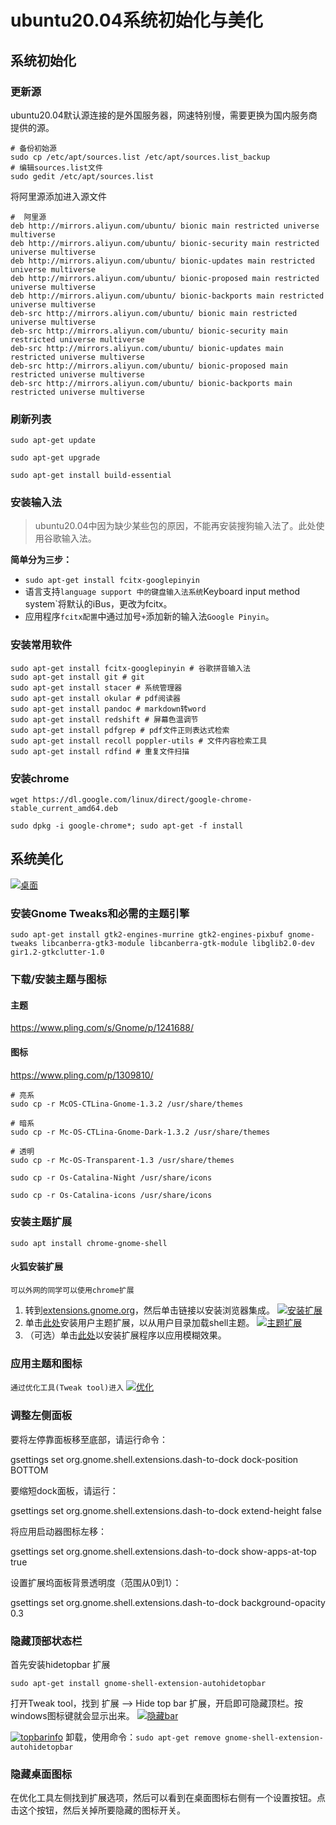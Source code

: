 # ubuntu20.04系统初始化与美化

## 系统初始化
### 更新源

ubuntu20.04默认源连接的是外国服务器，网速特别慢，需要更换为国内服务商提供的源。

```shell
# 备份初始源
sudo cp /etc/apt/sources.list /etc/apt/sources.list_backup
# 编辑sources.list文件
sudo gedit /etc/apt/sources.list
```

将阿里源添加进入源文件

```shell
#  阿里源
deb http://mirrors.aliyun.com/ubuntu/ bionic main restricted universe multiverse
deb http://mirrors.aliyun.com/ubuntu/ bionic-security main restricted universe multiverse
deb http://mirrors.aliyun.com/ubuntu/ bionic-updates main restricted universe multiverse
deb http://mirrors.aliyun.com/ubuntu/ bionic-proposed main restricted universe multiverse
deb http://mirrors.aliyun.com/ubuntu/ bionic-backports main restricted universe multiverse
deb-src http://mirrors.aliyun.com/ubuntu/ bionic main restricted universe multiverse
deb-src http://mirrors.aliyun.com/ubuntu/ bionic-security main restricted universe multiverse
deb-src http://mirrors.aliyun.com/ubuntu/ bionic-updates main restricted universe multiverse
deb-src http://mirrors.aliyun.com/ubuntu/ bionic-proposed main restricted universe multiverse
deb-src http://mirrors.aliyun.com/ubuntu/ bionic-backports main restricted universe multiverse
```

### 刷新列表

```shell
sudo apt-get update
```

```shell
sudo apt-get upgrade
```

```shell
sudo apt-get install build-essential
```

### 安装输入法

> ubuntu20.04中因为缺少某些包的原因，不能再安装搜狗输入法了。此处使用谷歌输入法。

**简单分为三步：**

- `sudo apt-get install fcitx-googlepinyin`
- 语言支持`language support 中的键盘输入法系统`Keyboard input method system`将默认的iBus，更改为fcitx。
- 应用程序`fcitx配置`中通过加号`+`添加新的输入法`Google Pinyin`。

### 安装常用软件

```shell
sudo apt-get install fcitx-googlepinyin # 谷歌拼音输入法
sudo apt-get install git # git
sudo apt-get install stacer # 系统管理器
sudo apt-get install okular # pdf阅读器
sudo apt-get install pandoc # markdown转word
sudo apt-get install redshift # 屏幕色温调节
sudo apt-get install pdfgrep # pdf文件正则表达式检索
sudo apt-get install recoll poppler-utils # 文件内容检索工具
sudo apt-get install rdfind # 重复文件扫描
```

### 安装chrome

```shell
wget https://dl.google.com/linux/direct/google-chrome-stable_current_amd64.deb
```

```shell
sudo dpkg -i google-chrome*; sudo apt-get -f install 
```

## 系统美化

[![桌面](https://img2020.cnblogs.com/blog/1054685/202009/1054685-20200901152539526-146055666.png)](https://img2020.cnblogs.com/blog/1054685/202009/1054685-20200901152539526-146055666.png)

### 安装Gnome Tweaks和必需的主题引擎

```shell
sudo apt-get install gtk2-engines-murrine gtk2-engines-pixbuf gnome-tweaks libcanberra-gtk3-module libcanberra-gtk-module libglib2.0-dev gir1.2-gtkclutter-1.0
```

### 下载/安装主题与图标

#### 主题

https://www.pling.com/s/Gnome/p/1241688/

#### 图标

https://www.pling.com/p/1309810/

```shell
# 亮系
sudo cp -r McOS-CTLina-Gnome-1.3.2 /usr/share/themes
```

```shell
# 暗系
sudo cp -r Mc-OS-CTLina-Gnome-Dark-1.3.2 /usr/share/themes
```

```shell
# 透明
sudo cp -r Mc-OS-Transparent-1.3 /usr/share/themes
```

```shell
sudo cp -r Os-Catalina-Night /usr/share/icons
```

```shell
sudo cp -r Os-Catalina-icons /usr/share/icons
```

### 安装主题扩展

```
sudo apt install chrome-gnome-shell
```

#### 火狐安装扩展

```
可以外网的同学可以使用chrome扩展
```

1. 转到[extensions.gnome.org](https://extensions.gnome.org/)，然后单击链接以安装浏览器集成。
   [![安装扩展](https://img2020.cnblogs.com/blog/1054685/202009/1054685-20200901152642295-880590627.png)](https://img2020.cnblogs.com/blog/1054685/202009/1054685-20200901152642295-880590627.png)
2. 单击[此处](https://extensions.gnome.org/extension/19/user-themes/)安装用户主题扩展，以从用户目录加载shell主题。
   [![主题扩展](https://img2020.cnblogs.com/blog/1054685/202009/1054685-20200901152712304-1654882368.png)](https://img2020.cnblogs.com/blog/1054685/202009/1054685-20200901152712304-1654882368.png)
3. （可选）单击[此处](https://extensions.gnome.org/extension/1251/blyr/)以安装扩展程序以应用模糊效果。

### 应用主题和图标

`通过优化工具(Tweak tool)进入`
[![优化](https://img2020.cnblogs.com/blog/1054685/202009/1054685-20200901152739457-1333882923.png)](https://img2020.cnblogs.com/blog/1054685/202009/1054685-20200901152739457-1333882923.png)

### 调整左侧面板

要将左停靠面板移至底部，请运行命令：

gsettings set org.gnome.shell.extensions.dash-to-dock dock-position BOTTOM

要缩短dock面板，请运行：

gsettings set org.gnome.shell.extensions.dash-to-dock extend-height false

将应用启动器图标左移：

gsettings set org.gnome.shell.extensions.dash-to-dock show-apps-at-top true

设置扩展坞面板背景透明度（范围从0到1）：

gsettings set org.gnome.shell.extensions.dash-to-dock background-opacity 0.3

### 隐藏顶部状态栏

首先安装hidetopbar 扩展

```shell
sudo apt-get install gnome-shell-extension-autohidetopbar
```

打开Tweak tool，找到 扩展 --> Hide top bar 扩展，开启即可隐藏顶栏。按windows图标键就会显示出来。
[![隐藏bar](https://img2020.cnblogs.com/blog/1054685/202009/1054685-20200901152811233-1699444086.png)](https://img2020.cnblogs.com/blog/1054685/202009/1054685-20200901152811233-1699444086.png)

[![topbarinfo](https://img2020.cnblogs.com/blog/1054685/202009/1054685-20200901152833067-258934672.png)](https://img2020.cnblogs.com/blog/1054685/202009/1054685-20200901152833067-258934672.png)
卸载，使用命令：`sudo apt-get remove gnome-shell-extension-autohidetopbar`

### 隐藏桌面图标

在优化工具左侧找到扩展选项，然后可以看到在桌面图标右侧有一个设置按钮。点击这个按钮，然后关掉所要隐藏的图标开关。